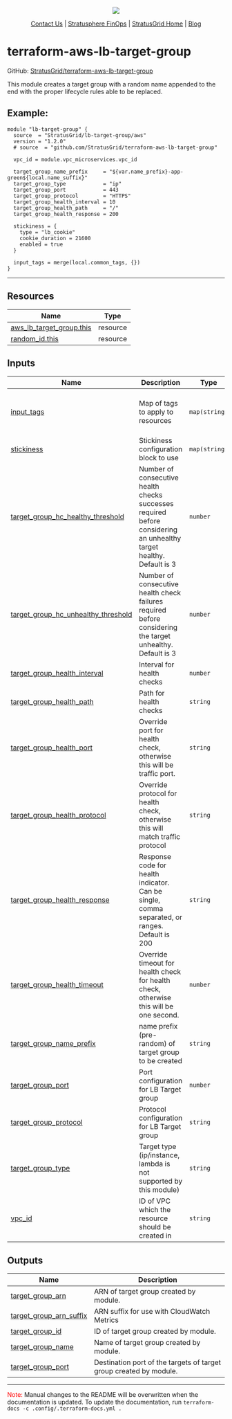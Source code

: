 <!-- BEGIN_TF_DOCS -->
<p align="center">
  <img src="https://github.com/StratusGrid/terraform-readme-template/blob/main/header/stratusgrid-logo-smaller.jpg?raw=true" />
  <p align="center">
    <a href="https://stratusgrid.com/book-a-consultation">Contact Us</a> |
    <a href="https://stratusgrid.com/cloud-cost-optimization-dashboard">Stratusphere FinOps</a> |
    <a href="https://stratusgrid.com">StratusGrid Home</a> |
    <a href="https://stratusgrid.com/blog">Blog</a>
  </p>
</p>

# terraform-aws-lb-target-group

GitHub: [StratusGrid/terraform-aws-lb-target-group](https://github.com/StratusGrid/terraform-aws-lb-target-group)

This module creates a target group with a random name appended to the end with the proper lifecycle rules able to be replaced. 

## Example:
```hcl
module "lb-target-group" {
  source  = "StratusGrid/lb-target-group/aws"
  version = "1.2.0"
  # source  = "github.com/StratusGrid/terraform-aws-lb-target-group"

  vpc_id = module.vpc_microservices.vpc_id

  target_group_name_prefix     = "${var.name_prefix}-app-green${local.name_suffix}"
  target_group_type            = "ip"
  target_group_port            = 443
  target_group_protocol        = "HTTPS"
  target_group_health_interval = 10
  target_group_health_path     = "/"
  target_group_health_response = 200

  stickiness = {
    type = "lb_cookie"
    cookie_duration = 21600
    enabled = true
  }

  input_tags = merge(local.common_tags, {})
}
```
---

## Resources

| Name | Type |
|------|------|
| [aws_lb_target_group.this](https://registry.terraform.io/providers/hashicorp/aws/latest/docs/resources/lb_target_group) | resource |
| [random_id.this](https://registry.terraform.io/providers/hashicorp/random/latest/docs/resources/id) | resource |

## Inputs

| Name | Description | Type | Default | Required |
|------|-------------|------|---------|:--------:|
| <a name="input_input_tags"></a> [input\_tags](#input\_input\_tags) | Map of tags to apply to resources | `map(string)` | <pre>{<br>  "Developer": "StratusGrid",<br>  "Provisioner": "Terraform"<br>}</pre> | no |
| <a name="input_stickiness"></a> [stickiness](#input\_stickiness) | Stickiness configuration block to use | `map(string)` | `{}` | no |
| <a name="input_target_group_hc_healthy_threshold"></a> [target\_group\_hc\_healthy\_threshold](#input\_target\_group\_hc\_healthy\_threshold) | Number of consecutive health checks successes required before considering an unhealthy target healthy. Default is 3 | `number` | `3` | no |
| <a name="input_target_group_hc_unhealthy_threshold"></a> [target\_group\_hc\_unhealthy\_threshold](#input\_target\_group\_hc\_unhealthy\_threshold) | Number of consecutive health check failures required before considering the target unhealthy. Default is 3 | `number` | `3` | no |
| <a name="input_target_group_health_interval"></a> [target\_group\_health\_interval](#input\_target\_group\_health\_interval) | Interval for health checks | `number` | `10` | no |
| <a name="input_target_group_health_path"></a> [target\_group\_health\_path](#input\_target\_group\_health\_path) | Path for health checks | `string` | `"/"` | no |
| <a name="input_target_group_health_port"></a> [target\_group\_health\_port](#input\_target\_group\_health\_port) | Override port for health check, otherwise this will be traffic port. | `string` | `"traffic-port"` | no |
| <a name="input_target_group_health_protocol"></a> [target\_group\_health\_protocol](#input\_target\_group\_health\_protocol) | Override protocol for health check, otherwise this will match traffic protocol | `string` | `""` | no |
| <a name="input_target_group_health_response"></a> [target\_group\_health\_response](#input\_target\_group\_health\_response) | Response code for health indicator. Can be single, comma separated, or ranges. Default is 200 | `string` | `200` | no |
| <a name="input_target_group_health_timeout"></a> [target\_group\_health\_timeout](#input\_target\_group\_health\_timeout) | Override timeout for health check for health check, otherwise this will be one second. | `number` | `5` | no |
| <a name="input_target_group_name_prefix"></a> [target\_group\_name\_prefix](#input\_target\_group\_name\_prefix) | name prefix (pre-random) of target group to be created | `string` | n/a | yes |
| <a name="input_target_group_port"></a> [target\_group\_port](#input\_target\_group\_port) | Port configuration for LB Target group | `number` | `443` | no |
| <a name="input_target_group_protocol"></a> [target\_group\_protocol](#input\_target\_group\_protocol) | Protocol configuration for LB Target group | `string` | `"HTTPS"` | no |
| <a name="input_target_group_type"></a> [target\_group\_type](#input\_target\_group\_type) | Target type (ip/instance, lambda is not supported by this module) | `string` | `"ip"` | no |
| <a name="input_vpc_id"></a> [vpc\_id](#input\_vpc\_id) | ID of VPC which the resource should be created in | `string` | n/a | yes |

## Outputs

| Name | Description |
|------|-------------|
| <a name="output_target_group_arn"></a> [target\_group\_arn](#output\_target\_group\_arn) | ARN of target group created by module. |
| <a name="output_target_group_arn_suffix"></a> [target\_group\_arn\_suffix](#output\_target\_group\_arn\_suffix) | ARN suffix for use with CloudWatch Metrics |
| <a name="output_target_group_id"></a> [target\_group\_id](#output\_target\_group\_id) | ID of target group created by module. |
| <a name="output_target_group_name"></a> [target\_group\_name](#output\_target\_group\_name) | Name of target group created by module. |
| <a name="output_target_group_port"></a> [target\_group\_port](#output\_target\_group\_port) | Destination port of the targets of target group created by module. |

---

<span style="color:red">Note:</span> Manual changes to the README will be overwritten when the documentation is updated. To update the documentation, run `terraform-docs -c .config/.terraform-docs.yml .`
<!-- END_TF_DOCS -->